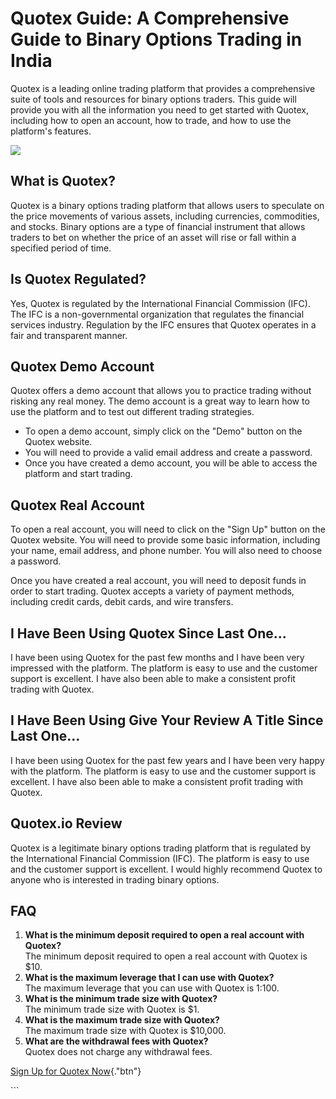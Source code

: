 # Quotex Guide: A Comprehensive Guide to Binary Options Trading in India

Quotex is a leading online trading platform that provides a
comprehensive suite of tools and resources for binary options traders.
This guide will provide you with all the information you need to get
started with Quotex, including how to open an account, how to trade, and
how to use the platform\'s features.

[![](https://static.quotex.io/files/4_en/300_250.jpg)](https://traff.sbs/brokerqxlid)

## What is Quotex?

Quotex is a binary options trading platform that allows users to
speculate on the price movements of various assets, including
currencies, commodities, and stocks. Binary options are a type of
financial instrument that allows traders to bet on whether the price of
an asset will rise or fall within a specified period of time.

## Is Quotex Regulated?

Yes, Quotex is regulated by the International Financial Commission
(IFC). The IFC is a non-governmental organization that regulates the
financial services industry. Regulation by the IFC ensures that Quotex
operates in a fair and transparent manner.

## Quotex Demo Account

Quotex offers a demo account that allows you to practice trading without
risking any real money. The demo account is a great way to learn how to
use the platform and to test out different trading strategies.

-   To open a demo account, simply click on the "Demo" button on
    the Quotex website.
-   You will need to provide a valid email address and create a
    password.
-   Once you have created a demo account, you will be able to access the
    platform and start trading.

## Quotex Real Account

To open a real account, you will need to click on the "Sign Up"
button on the Quotex website. You will need to provide some basic
information, including your name, email address, and phone number. You
will also need to choose a password.

Once you have created a real account, you will need to deposit funds in
order to start trading. Quotex accepts a variety of payment methods,
including credit cards, debit cards, and wire transfers.

## I Have Been Using Quotex Since Last One...

I have been using Quotex for the past few months and I have been very
impressed with the platform. The platform is easy to use and the
customer support is excellent. I have also been able to make a
consistent profit trading with Quotex.

## I Have Been Using Give Your Review A Title Since Last One...

I have been using Quotex for the past few years and I have been very
happy with the platform. The platform is easy to use and the customer
support is excellent. I have also been able to make a consistent profit
trading with Quotex.

## Quotex.io Review

Quotex is a legitimate binary options trading platform that is regulated
by the International Financial Commission (IFC). The platform is easy to
use and the customer support is excellent. I would highly recommend
Quotex to anyone who is interested in trading binary options.

## FAQ

1.  **What is the minimum deposit required to open a real account with
    Quotex?**\
    The minimum deposit required to open a real account with Quotex is
    \$10.
2.  **What is the maximum leverage that I can use with Quotex?**\
    The maximum leverage that you can use with Quotex is 1:100.
3.  **What is the minimum trade size with Quotex?**\
    The minimum trade size with Quotex is \$1.
4.  **What is the maximum trade size with Quotex?**\
    The maximum trade size with Quotex is \$10,000.
5.  **What are the withdrawal fees with Quotex?**\
    Quotex does not charge any withdrawal fees.

[Sign Up for Quotex
Now](\%22https://traff.sbs/brokerqxsignup\%22){."btn"}

\`\`\`

